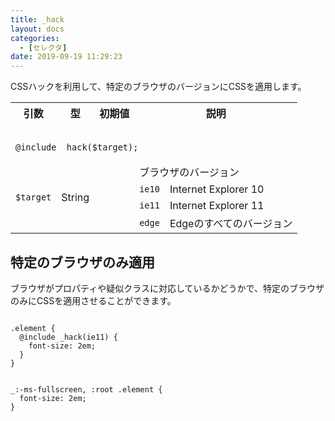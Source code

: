 ```yaml
---
title: _hack
layout: docs
categories:
  - [セレクタ]
date: 2019-09-19 11:29:23
---
```


CSSハックを利用して、特定のブラウザのバージョンにCSSを適用します。

<table>
  <tr>
    <th>引数</th>
    <th>型</th>
    <th>初期値</th>
    <th colspan="2">説明</th>
  </tr>
  <tr>
    <td colspan="5">
      <pre class="language-scss"><code>
@include _hack($target);
</code></pre>
    </td>
  </tr>
  <tr>
    <td rowspan="5"><code>$target</code></td>
    <td rowspan="5">String</td>
    <td rowspan="5"></td>
    <td colspan="2">ブラウザのバージョン</td>
  </tr>
  <tr>
    <td><code><span class="token string">ie10</span></code></td>
    <td>Internet Explorer 10</td>
  </tr>
  <tr>
    <td><code><span class="token string">ie11</span></code></td>
    <td>Internet Explorer 11</td>
  </tr>
  <tr>
    <td><code><span class="token string">edge</span></code></td>
    <td>Edgeのすべてのバージョン</td>
  </tr>
</table>

## 特定のブラウザのみ適用

ブラウザがプロパティや疑似クラスに対応しているかどうかで、特定のブラウザのみにCSSを適用させることができます。

<div class="c demo">
  <div class="code">
    <pre class="language-scss"><code>
.element {
  @include _hack(ie11) {
    font-size: 2em;
  }
}
</code></pre>
    <pre class="language-css"><code>
_:-ms-fullscreen, :root .element {
  font-size: 2em;
}
</code></pre>
  </div>
</div>